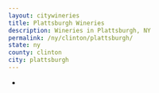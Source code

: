 ```yaml
---
layout: citywineries
title: Plattsburgh Wineries
description: Wineries in Plattsburgh, NY
permalink: /ny/clinton/plattsburgh/
state: ny
county: clinton
city: plattsburgh
---
```

-
